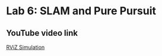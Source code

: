 # Lab 6: SLAM and Pure Pursuit

## YouTube video link
[RViZ Simulation](https://youtu.be/HbLPDS5dypI)
